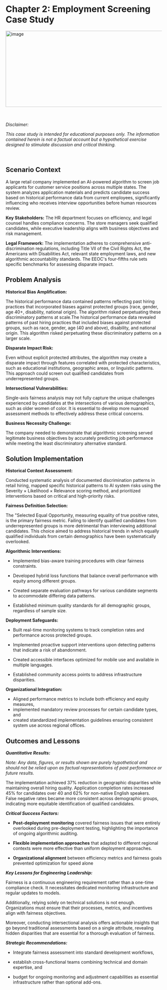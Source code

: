 # Chapter 2: Employment Screening Case Study #


<img width="509" height="246" alt="image" src="https://github.com/user-attachments/assets/74e6d6cd-496b-407c-a599-787cbe77066f" />

<br>
<br>
<br>


_Disclaimer:_

_This case study is intended for educational purposes only. The information contained herein is not a factual account but a hypothetical exercise designed to stimulate discussion and critical thinking._

<br>

## Scenario Context ##

A large retail company implemented an AI-powered algorithm to screen job applicants for customer service positions across multiple states. The system analyzes application materials and predicts candidate success based on historical performance data from current employees, significantly influencing who receives interview opportunities before human resources review.

**Key Stakeholders:** The HR department focuses on efficiency, and legal counsel handles compliance concerns. The store managers seek qualified candidates, while executive leadership aligns with business objectives and risk management.

**Legal Framework:** The implementation adheres to comprehensive anti-discrimination regulations, including Title VII of the Civil Rights Act, the Americans with Disabilities Act, relevant state employment laws, and new algorithmic accountability standards. The EEOC's four-fifths rule sets specific benchmarks for assessing disparate impact.

## Problem Analysis ##

**Historical Bias Amplification:** 

The historical performance data contained patterns reflecting past hiring practices that incorporated biases against protected groups (race, gender, age 40+, disability, national origin). The algorithm risked perpetuating these discriminatory patterns at scale.The historical performance data revealed patterns of past hiring practices that included biases against protected groups, such as race, gender, age (40 and above), disability, and national origin. This algorithm risked perpetuating these discriminatory patterns on a larger scale.

**Disparate Impact Risk:** 

Even without explicit protected attributes, the algorithm may create a disparate impact through features correlated with protected characteristics, such as educational institutions, geographic areas, or linguistic patterns. This approach could screen out qualified candidates from underrepresented groups.

**Intersectional Vulnerabilities:** 

Single-axis fairness analysis may not fully capture the unique challenges experienced by candidates at the intersections of various demographics, such as older women of color. It is essential to develop more nuanced assessment methods to effectively address these critical concerns.

**Business Necessity Challenge:** 

The company needed to demonstrate that algorithmic screening served legitimate business objectives by accurately predicting job performance while meeting the least discriminatory alternative standard.

## Solution Implementation ##

**Historical Context Assessment:** 

Conducted systematic analysis of documented discrimination patterns in retail hiring, mapped specific historical patterns to AI system risks using the Severity × Likelihood × Relevance scoring method, and prioritized interventions based on critical and high-priority risks.

**Fairness Definition Selection:** 

The "Selected Equal Opportunity, measuring equality of true positive rates, is the primary fairness metric. Failing to identify qualified candidates from underrepresented groups is more detrimental than interviewing additional candidates. This choice aimed to address historical trends in which equally qualified individuals from certain demographics have been systematically overlooked.

**Algorithmic Interventions:**

- Implemented bias-aware training procedures with clear fairness constraints.
   
- Developed hybrid loss functions that balance overall performance with equity among different groups.
   
- Created separate evaluation pathways for various candidate segments to accommodate differing data patterns.

- Established minimum quality standards for all demographic groups, regardless of sample size.

**Deployment Safeguards:**

- Built real-time monitoring systems to track completion rates and performance across protected groups.
  
- Implemented proactive support interventions upon detecting patterns that indicate a risk of abandonment.
  
- Created accessible interfaces optimized for mobile use and available in multiple languages.

- Established community access points to address infrastructure disparities.


**Organizational Integration:** 

- Aligned performance metrics to include both efficiency and equity measures, 
- implemented mandatory review processes for certain candidate types, and 
- created standardized implementation guidelines ensuring consistent system use across regional offices.

## Outcomes and Lessons ##

***Quantitative Results:***

_Note:_ _Any data, figures, or results shown are purely hypothetical and should not be relied upon as factual representations of past performance or future results._

The implementation achieved 37% reduction in geographic disparities while maintaining overall hiring quality. Application completion rates increased 45% for candidates over 40 and 62% for non-native English speakers. False negative rates became more consistent across demographic groups, indicating more equitable identification of qualified candidates.

***Critical Success Factors:***

- **Post-deployment monitoring** covered fairness issues that were entirely overlooked during pre-deployment testing, highlighting the importance of ongoing algorithmic auditing.

- **Flexible implementation approaches** that adapted to different regional contexts were more effective than uniform deployment approaches.

- **Organizational alignment** between efficiency metrics and fairness goals prevented optimization for speed alone

***Key Lessons for Engineering Leadership:***

Fairness is a continuous engineering requirement rather than a one-time compliance check. It necessitates dedicated monitoring infrastructure and regular updates to models. 

Additionally, relying solely on technical solutions is not enough. Organizations must ensure that their processes, metrics, and incentives align with fairness objectives. 

Moreover, conducting intersectional analysis offers actionable insights that go beyond traditional assessments based on a single attribute, revealing hidden disparities that are essential for a thorough evaluation of fairness.
  
***Strategic Recommendations:***

- Integrate fairness assessment into standard development workflows,
   
- establish cross-functional teams combining technical and domain expertise, and
   
- budget for ongoing monitoring and adjustment capabilities as essential infrastructure rather than optional add-ons.
